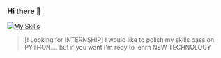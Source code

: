 ### Hi there 👋
[![My Skills](https://skillicons.dev/icons?i=py,django,fastapi,postgres,mongodb,docker,aws,postman,git,html,css,js,vue&perline=9)](https://skillicons.dev)

> [! Looking for INTERNSHIP]
> I would like to polish my skills bass on PYTHON....
> but if you want I'm redy to lenrn NEW TECHNOLOGY  
